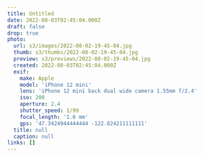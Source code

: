 ```yaml
---
title: Untitled
date: 2022-08-03T02:45:04.000Z
draft: false
drop: true
photo:
  url: s3/images/2022-08-02-19-45-04.jpg
  thumb: s3/thumbs/2022-08-02-19-45-04.jpg
  preview: s3/previews/2022-08-02-19-45-04.jpg
  created: 2022-08-03T02:45:04.000Z
  exif:
    make: Apple
    model: 'iPhone 12 mini'
    lens: 'iPhone 12 mini back dual wide camera 1.55mm f/2.4'
    iso: 200
    aperture: 2.4
    shutter_speed: 1/99
    focal_length: '1.6 mm'
    gps: '47.3424944444444 -122.824211111111'
  title: null
  caption: null
links: []
---
```

